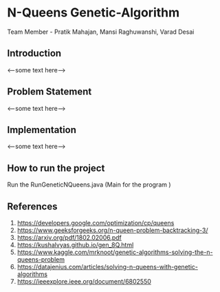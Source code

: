 # N-Queens Genetic-Algorithm
Team Member - Pratik Mahajan, Mansi Raghuwanshi, Varad Desai

## Introduction
<--some text here-->

## Problem Statement
<--some text here-->

## Implementation
<--some text here-->

## How to run the project
Run the RunGeneticNQueens.java (Main for the program )
## References
1. https://developers.google.com/optimization/cp/queens
2. https://www.geeksforgeeks.org/n-queen-problem-backtracking-3/
3. https://arxiv.org/pdf/1802.02006.pdf
4. https://kushalvyas.github.io/gen_8Q.html
5. https://www.kaggle.com/mrknoot/genetic-algorithms-solving-the-n-queens-problem
6. https://datajenius.com/articles/solving-n-queens-with-genetic-algorithms
7. https://ieeexplore.ieee.org/document/6802550